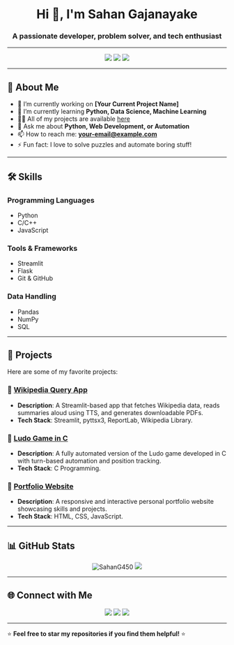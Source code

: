 <h1 align="center">Hi 👋, I'm Sahan Gajanayake</h1>
<h3 align="center">A passionate developer, problem solver, and tech enthusiast</h3>

---

<!-- Badges -->
<p align="center">
  <img src="https://img.shields.io/badge/Code-Python-informational?style=flat-square&logo=python&logoColor=white&color=2bbc8a" />
  <img src="https://img.shields.io/badge/Framework-Streamlit-informational?style=flat-square&logo=streamlit&logoColor=white&color=2bbc8a" />
  <img src="https://img.shields.io/badge/Tools-GitHub-informational?style=flat-square&logo=github&logoColor=white&color=2bbc8a" />
</p>

---

## 🌟 About Me  

- 🔭 I’m currently working on **[Your Current Project Name]**  
- 🌱 I’m currently learning **Python, Data Science, Machine Learning**  
- 👨‍💻 All of my projects are available [here]([https://github.com/SahanG450])  
- 💬 Ask me about **Python, Web Development, or Automation**  
- 📫 How to reach me: **your-email@example.com**  
- ⚡ Fun fact: I love to solve puzzles and automate boring stuff!  

---

## 🛠️ Skills  

### Programming Languages  
- Python  
- C/C++  
- JavaScript  

### Tools & Frameworks  
- Streamlit  
- Flask  
- Git & GitHub  

### Data Handling  
- Pandas  
- NumPy  
- SQL  

---

## 🚀 Projects  

Here are some of my favorite projects:

### 📌 [Wikipedia Query App](https://github.com/your-username/wikipedia-query-app)  
- **Description**: A Streamlit-based app that fetches Wikipedia data, reads summaries aloud using TTS, and generates downloadable PDFs.  
- **Tech Stack**: Streamlit, pyttsx3, ReportLab, Wikipedia Library.  

### 📌 [Ludo Game in C](https://github.com/your-username/ludo-game-c)  
- **Description**: A fully automated version of the Ludo game developed in C with turn-based automation and position tracking.  
- **Tech Stack**: C Programming.  

### 📌 [Portfolio Website](https://github.com/your-username/portfolio-website)  
- **Description**: A responsive and interactive personal portfolio website showcasing skills and projects.  
- **Tech Stack**: HTML, CSS, JavaScript.  

---

## 📊 GitHub Stats  

<p align="center">
  <img src="https://github-readme-stats.vercel.app/api?username=SahanG450&show_icons=true&theme=radical" alt="SahanG450" />
  <img src="https://github-readme-streak-stats.herokuapp.com/?user=SahanG450&theme=radical" />
</p>  

---

## 🌐 Connect with Me  

<p align="center">
  <a href="www.linkedin.com/in/sahan-gajanayake-856619300"><img src="https://img.shields.io/badge/-LinkedIn-blue?style=flat-square&logo=linkedin&logoColor=white" /></a>
  <a href="mailto:sahangajanayake450@gmail.com"><img src="https://img.shields.io/badge/-Email-%23333?style=flat-square&logo=gmail&logoColor=white" /></a>
  <a href="https://github.com/SahanG450"><img src="https://img.shields.io/badge/-GitHub-black?style=flat-square&logo=github&logoColor=white" /></a>
</p>

---

⭐️ **Feel free to star my repositories if you find them helpful!** ⭐️  
